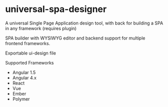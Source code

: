 # universal-spa-designer
A universal Single Page Application design tool, with back for building a SPA in any framework (requires plugin)

SPA builder with WYSIWYG editor and backend support for multiple frontend frameworks.

Exportable ui-design file

 Supported Frameworks
  - Angular 1.5
  - Angular 4.x
  - React
  - Vue
  - Ember
  - Polymer
  

